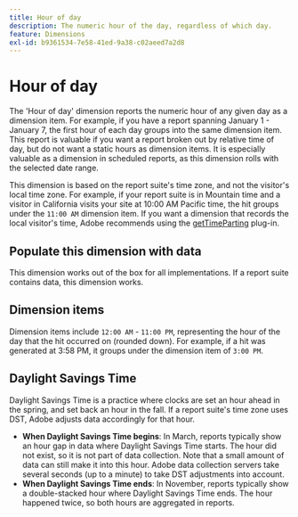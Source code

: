 ```yaml
---
title: Hour of day
description: The numeric hour of the day, regardless of which day.
feature: Dimensions
exl-id: b9361534-7e58-41ed-9a38-c02aeed7a2d8
---
```

# Hour of day

The 'Hour of day' dimension reports the numeric hour of any given day as a dimension item. For example, if you have a report spanning January 1 - January 7, the first hour of each day groups into the same dimension item. This report is valuable if you want a report broken out by relative time of day, but do not want a static hours as dimension items. It is especially valuable as a dimension in scheduled reports, as this dimension rolls with the selected date range.

This dimension is based on the report suite's time zone, and not the visitor's local time zone. For example, if your report suite is in Mountain time and a visitor in California visits your site at 10:00 AM Pacific time, the hit groups under the `11:00 AM` dimension item. If you want a dimension that records the local visitor's time, Adobe recommends using the [getTimeParting](/help/implement/vars/plugins/gettimeparting.md) plug-in.

## Populate this dimension with data

This dimension works out of the box for all implementations. If a report suite contains data, this dimension works.

## Dimension items

Dimension items include `12:00 AM` - `11:00 PM`, representing the hour of the day that the hit occurred on (rounded down). For example, if a hit was generated at 3:58 PM, it groups under the dimension item of `3:00 PM`.

## Daylight Savings Time

Daylight Savings Time is a practice where clocks are set an hour ahead in the spring, and set back an hour in the fall. If a report suite's time zone uses DST, Adobe adjusts data accordingly for that hour.

* **When Daylight Savings Time begins**: In March, reports typically show an hour gap in data where Daylight Savings Time starts. The hour did not exist, so it is not part of data collection. Note that a small amount of data can still make it into this hour. Adobe data collection servers take several seconds (up to a minute) to take DST adjustments into account.
* **When Daylight Savings Time ends**: In November, reports typically show a double-stacked hour where Daylight Savings Time ends. The hour happened twice, so both hours are aggregated in reports.
